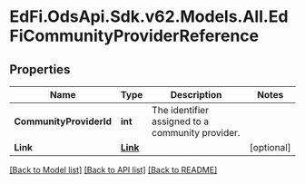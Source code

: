 # EdFi.OdsApi.Sdk.v62.Models.All.EdFiCommunityProviderReference

## Properties

Name | Type | Description | Notes
------------ | ------------- | ------------- | -------------
**CommunityProviderId** | **int** | The identifier assigned to a community provider. | 
**Link** | [**Link**](Link.md) |  | [optional] 

[[Back to Model list]](../../README.md#documentation-for-models) [[Back to API list]](../../README.md#documentation-for-api-endpoints) [[Back to README]](../../README.md)

